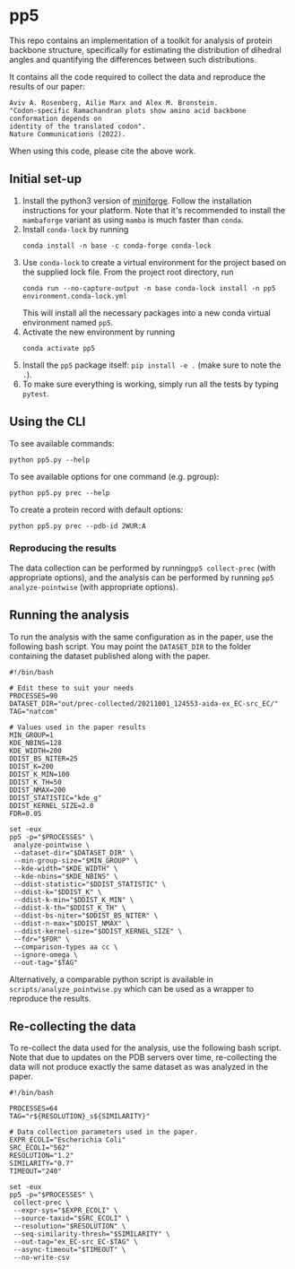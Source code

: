 # pp5

This repo contains an implementation of a toolkit for analysis of protein backbone
structure, specifically for estimating the distribution of dihedral angles and
quantifying the differences between such distributions.

It contains all the code required to collect the data and reproduce the results of
our paper:

    Aviv A. Rosenberg, Ailie Marx and Alex M. Bronstein.
    "Codon-specific Ramachandran plots show amino acid backbone conformation depends on
    identity of the translated codon".
    Nature Communications (2022).

When using this code, please cite the above work.

## Initial set-up

1. Install the python3 version of [miniforge](https://github.com/conda-forge/miniforge).
   Follow the installation instructions for your platform. Note that it's
   recommended to install the `mambaforge` variant as using `mamba` is much faster than
   `conda`.
2. Install `conda-lock` by running
   ```shell
   conda install -n base -c conda-forge conda-lock
   ```
3. Use `conda-lock` to create a virtual environment for the project based on the
   supplied lock file. From the project root directory, run
   ```shell
   conda run --no-capture-output -n base conda-lock install -n pp5 environment.conda-lock.yml
   ```
   This will install all the necessary packages into a new conda virtual
   environment named `pp5`.
4. Activate the new environment by running
   ```shell
   conda activate pp5
   ```
5. Install the `pp5` package itself: `pip install -e .` (make sure to note the `.`).
6. To make sure everything is working, simply run all the tests by typing `pytest`.

## Using the CLI

To see available commands:
```shell script
python pp5.py --help
```

To see available options for one command (e.g. pgroup):
```shell script
python pp5.py prec --help
```

To create a protein record with default options:
```shell script
python pp5.py prec --pdb-id 2WUR:A
```

### Reproducing the results

The data collection can be performed by running`pp5 collect-prec` (with appropriate
options), and the analysis can be performed by running `pp5 analyze-pointwise` (with
appropriate options).

## Running the analysis

To run the analysis with the same configuration as in the paper, use the following
bash script. You may point the `DATASET_DIR` to the folder containing the dataset
published along with the paper.

```shell
#!/bin/bash

# Edit these to suit your needs
PROCESSES=90
DATASET_DIR="out/prec-collected/20211001_124553-aida-ex_EC-src_EC/"
TAG="natcom"

# Values used in the paper results
MIN_GROUP=1
KDE_NBINS=128
KDE_WIDTH=200
DDIST_BS_NITER=25
DDIST_K=200
DDIST_K_MIN=100
DDIST_K_TH=50
DDIST_NMAX=200
DDIST_STATISTIC="kde_g"
DDIST_KERNEL_SIZE=2.0
FDR=0.05

set -eux
pp5 -p="$PROCESSES" \
 analyze-pointwise \
 --dataset-dir="$DATASET_DIR" \
 --min-group-size="$MIN_GROUP" \
 --kde-width="$KDE_WIDTH" \
 --kde-nbins="$KDE_NBINS" \
 --ddist-statistic="$DDIST_STATISTIC" \
 --ddist-k="$DDIST_K" \
 --ddist-k-min="$DDIST_K_MIN" \
 --ddist-k-th="$DDIST_K_TH" \
 --ddist-bs-niter="$DDIST_BS_NITER" \
 --ddist-n-max="$DDIST_NMAX" \
 --ddist-kernel-size="$DDIST_KERNEL_SIZE" \
 --fdr="$FDR" \
 --comparison-types aa cc \
 --ignore-omega \
 --out-tag="$TAG"

```

Alternatively, a comparable python script is available in `scripts/analyze_pointwise.py`
which can be used as a wrapper to reproduce the results.

## Re-collecting the data

To re-collect the data used for the analysis, use the following bash script.
Note that due to updates on the PDB servers over time, re-collecting the data will not
produce exactly the same dataset as was analyzed in the paper.

```shell
#!/bin/bash

PROCESSES=64
TAG="r${RESOLUTION}_s${SIMILARITY}"

# Data collection parameters used in the paper.
EXPR_ECOLI="Escherichia Coli"
SRC_ECOLI="562"
RESOLUTION="1.2"
SIMILARITY="0.7"
TIMEOUT="240"

set -eux
pp5 -p="$PROCESSES" \
 collect-prec \
 --expr-sys="$EXPR_ECOLI" \
 --source-taxid="$SRC_ECOLI" \
 --resolution="$RESOLUTION" \
 --seq-similarity-thresh="$SIMILARITY" \
 --out-tag="ex_EC-src_EC-$TAG" \
 --async-timeout="$TIMEOUT" \
 --no-write-csv
```
